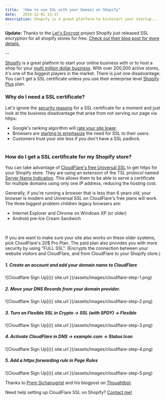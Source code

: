 ```yaml
---
title:  "How to use SSL with your Domain on Shopify"
date:   2015-12-01 13:37
description: Shopify is a great platform to kickstart your startup...
---
```


**Update:** Thanks to the [Let's Encrypt](https://letsencrypt.org/) project Shopify just released SSL encryption for all shopify stores for free. [Check out their blog post for more details.](https://www.shopify.com/blog/73511365-all-shopify-stores-now-use-ssl-encryption-everywhere)

--

[Shopify](https://www.shopify.com/?ref=sebastian-szturo) is a great platform to start your online business with or to host a shop for your [multi million dollar business](http://shop.teslamotors.com/). With over 200,000 active stores, it's one of the biggest players in the market. There is just one disadvantage: You can't get a SSL certificate unless you use their enterprise level [Shopify Plus](https://www.shopify.com/plus/?ref=sebastian-szturo) plan.

### Why do I need a SSL certificate?

Let's ignore the [security reasons](https://www.quora.com/How-does-SSL-work) for a SSL certificate for a moment and just look at the business disadvantage that arise from not serving our page via https:

- Google's ranking algorithm will [rate your site lower](http://googlewebmastercentral.blogspot.de/2014/08/https-as-ranking-signal.html).
- Browsers are [starting to emphasize](https://twitter.com/rlbarnes/status/656554266744586240) the need for SSL to their users.
- Customers trust your site less if you don't have a SSL padlock.
<br><br>

### How do I get a SSL certificate for my Shopify store?

You can take advantage of [CloudFlare's free Universal SSL](https://blog.cloudflare.com/introducing-universal-ssl/) to get https for your Shopify store. They are using an extension of the TSL protocol named [Server Name Indication](https://en.wikipedia.org/wiki/Server_Name_Indication). This allows them to be able to serve a certificate for multiple domains using only one IP address, reducing the hosting cost.

Generally, if you're running a browser that is less than 6 years old, your browser is modern and Universal SSL on CloudFlare's free plans will work. The three biggest problem children legacy browsers are:

- Internet Explorer and Chrome on Windows XP (or older)
- Android pre-Ice Cream Sandwich<br>
<br>

If you are want to make sure your site also works on these older systems, pick CloudFlare's 20$ Pro Plan. The paid plan also provides you with more security by using "FULL SSL". (Encrypts the connection between your website visitors and CloudFlare, and from CloudFlare to your Shopify store.)

##### 1. Create an account and add your domain name to CloudFlare

![Cloudflare Sign Up]({{ site.url }}/assets/images/cloudflare-step-1.png)

##### 2. Move your DNS Records from your domain provider.

![Cloudflare Sign Up]({{ site.url }}/assets/images/cloudflare-step-2.png)

##### 3. Turn on Flexible SSL in Crypto -> SSL (with SPDY) -> Flexible

![Cloudflare Sign Up]({{ site.url }}/assets/images/cloudflare-step-3.png)


##### 4. Activate CloudFlare in DNS -> example.com -> Status Icon

![Cloudflare Sign Up]({{ site.url }}/assets/images/cloudflare-step-4.png)

##### 5. Add a https forwarding rule in Page Rules

![Cloudflare Sign Up]({{ site.url }}/assets/images/cloudflare-step-5.png)

Thanks to [Prem Sichanugrist](https://twitter.com/sikachu) and his blogpost on [Thoughtbot](https://robots.thoughtbot.com/set-up-cloudflare-free-ssl-on-heroku).

<div class="freelance">
  Need help setting up CloudFlare SSL on Shopify? <a href="mailto:s.szturo@me.com"> Contact me!</a>
</div>
